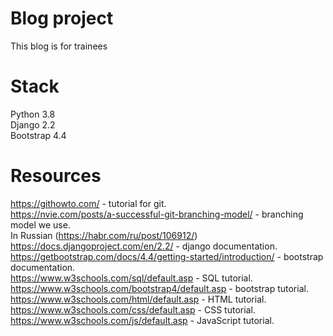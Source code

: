 # Blog project
This blog is for trainees

# Stack
Python 3.8  
Django 2.2  
Bootstrap 4.4  

# Resources  
https://githowto.com/ - tutorial for git.  
https://nvie.com/posts/a-successful-git-branching-model/ - branching model we use.  
    In Russian (https://habr.com/ru/post/106912/)  
https://docs.djangoproject.com/en/2.2/ - django documentation.  
https://getbootstrap.com/docs/4.4/getting-started/introduction/ - bootstrap documentation.  
https://www.w3schools.com/sql/default.asp - SQL tutorial.  
https://www.w3schools.com/bootstrap4/default.asp - bootstrap tutorial.  
https://www.w3schools.com/html/default.asp - HTML tutorial.  
https://www.w3schools.com/css/default.asp - CSS tutorial.  
https://www.w3schools.com/js/default.asp - JavaScript tutorial.  
